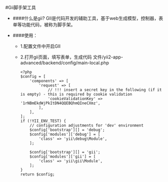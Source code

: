 #Gii脚手架工具
- ####什么是gii?
GII是代码开发的辅助工具，基于web生成模型，控制器，表单等功能代码，被称为脚手架。

- ####使用：
    - 1.配置文件中开启GII
    
    - 2.打开gii页面，填写表单，生成代码
文件/yii2-app-advanced/backend/config/main-local.php
        ```
        <?php
        $config = [
            'components' => [
                'request' => [
                    // !!! insert a secret key in the following (if it is empty) - this is required by cookie validation
                    'cookieValidationKey' => '1rNBmEkdWjPkItDN4QQEBQhmQIneCXmz',
                ],
            ],
        ];
        if (!YII_ENV_TEST) {
            // configuration adjustments for 'dev' environment
            $config['bootstrap'][] = 'debug';
            $config['modules']['debug'] = [
                'class' => 'yii\debug\Module',
            ];
        
            $config['bootstrap'][] = 'gii';
            $config['modules']['gii'] = [
                'class' => 'yii\gii\Module',
            ];
        }
        return $config;
        ```